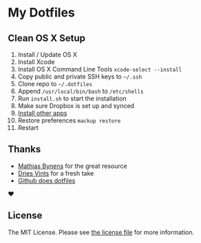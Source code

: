 # My Dotfiles

## Clean OS X Setup

1. Install / Update OS X
2. Install Xcode
3. Install OS X Command Line Tools `xcode-select --install`
4. Copy public and private SSH keys to `~/.ssh`
5. Clone repo to `~/.dotfiles`
6. Append `/usr/local/bin/bash` to `/etc/shells`
7. Run `install.sh` to start the installation
8. Make sure Dropbox is set up and synced
9. [Install other apps](./apps.md)
10. Restore preferences `mackup restore`
11. Restart

## Thanks

- [Mathias Bynens](https://github.com/mathiasbynens/dotfiles) for the great resource
- [Dries Vints](https://github.com/driesvints/dotfiles) for a fresh take
- [Github does dotfiles](https://dotfiles.github.io/)

:heart:

## License

The MIT License. Please see [the license file](license.md) for more information.
